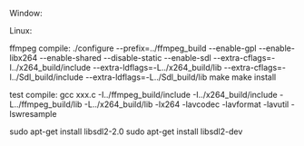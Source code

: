 Window:



Linux:

ffmpeg compile:
./configure --prefix=../ffmpeg_build --enable-gpl --enable-libx264 --enable-shared --disable-static --enable-sdl --extra-cflags=-I../x264_build/include --extra-ldflags=-L../x264_build/lib --extra-cflags=-I../Sdl_build/include --extra-ldflags=-L../Sdl_build/lib
make 
make install

test compile:
gcc xxx.c -I../ffmpeg_build/include -I../x264_build/include -L../ffmpeg_build/lib -L../x264_build/lib -lx264 -lavcodec -lavformat -lavutil -lswresample


sudo apt-get install libsdl2-2.0
sudo apt-get install libsdl2-dev

